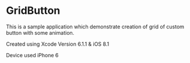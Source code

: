 # GridButton
This is a sample application which demonstrate creation of grid of custom button with some animation.

Created using Xcode Version 6.1.1 & iOS 8.1

Device used iPhone 6
